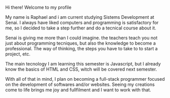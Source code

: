 Hi there! Welcome to my profile    

My name is Raphael and i am current studying Sistems Development at Senai. 
I always have liked computers and programming is satisfactory for me, so I 
decided to take a step further and do a tecnical course about it.

Senai is giving me more than I could imagine. the teachers teach you not just
about programming tecniques, but also the knowledge to become a professional. 
The way of thinking, the steps you have to take to to start a project, etc.

The main tecnology I am learning this semester is Javascript, but I already know 
the basics of HTML and CSS, witch will be covered next semester.

<div align=center>
  <img="https://cdn-jghdn.nitrocdn.com/WaAKrPwVavvRtmiuchNkiowpZvENVGmM/assets/images/optimized/rev-f477451/www.homehost.com.br/blog/wp-content/uploads/2019/07/htmlcssjs.jpg"width="60"/>
</div>

With all of that in mind, I plan on becoming a full-stack programmer focused on 
the development of softwares and/or websites. Seeing my creations come to life 
brings me joy and fullfilment and I want to work with that.


